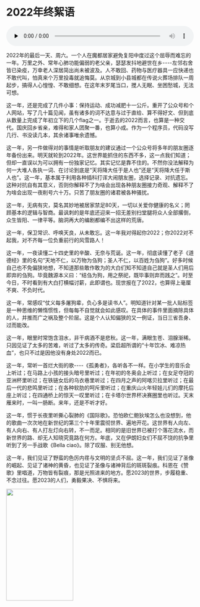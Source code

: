 # 2022年终絮语

<audio class="wp-audio-shortcode" id="audio-344-2" preload="none" style="width: 100%;" controls="controls"><source type="audio/mpeg" src="http://salty.vip/wp-content/uploads/2022/05/阿卡贝拉版《孤勇者》.mp3?_=2" /><http://salty.vip/wp-content/uploads/2022/05/阿卡贝拉版《孤勇者》.mp3></audio>

2022年的最后一天、周六。一个人在魔都居家避免复阳中度过这个屈辱而难忘的一年。万里之外、常年心肺功能偏弱的老父亲，瑟瑟发抖地避世在乡\----左邻右舍皆已染疫，万幸老人深居简出尚未被波及。人不敢回、药物与医疗器具一应快递也不敢代叫，怕真来个万里投毒就追悔莫。从京城到小县城都在传说火葬场排队一周起步，搞得人心惶惶、不敢细想。在这年末岁尾当口，搅人无眠、坐困愁城，无法可想。

这一年，还是完成了几件小事：保持运动、成功减肥十一公斤。重开了公众号和个人网站，写了几十篇见闻，虽有诸多的词不达意与过于直给、算不得好文、但到底从数量上完成了年初立下的几个flag之一。于逝去的2022而言，也算是一种交代。国庆回乡省亲，难得和家人团聚一番，也算小成。作为一个程序员，代码没写几行、书没读几本，其余诸事唯余遗憾。

这一年，另一件做得对的事情是听取朋友的建议通过一个公众号将多年的朋友圈逐年备份出来。明天就轮到2022年。这世界能抓住的东西不多，这一点我们知道；但却一直误以为可以拥有一份独家记忆。其实记忆是靠不住的。不然你没法解释为何一大堆人各执一词、在讨论到底是“天将降大任于是人也”还是“天将降大任于斯人也”。这一年，基本属于利用各种插科打诨大闹朋友圈，选择记录、对抗遗忘。这种对抗自有其意义，否则你解释不了为啥会出现各种朋友圈接力奇观、解释不了为啥会出现一夜削号六十万。只苦了朋友圈的诸君被各种骚扰。

这一年，无病有灾，莫名其妙地被居家禁足80天，一切以关爱你健康的名义；罔顾基本的逻辑与智商。最讽刺的是年底还迎来一招无差别扫堂腿将众人全部撂倒，众生皆阳、一律平等。脑洞再大的编剧都编不出这样的荒唐。

这一年，保卫常识、呼唤天良，从未敢忘。这一年我对得起你2022；你2022对不起我，对不齐每一位负重前行的风雪路人！

这一年，一夜读懂二十四史里的辛酸、无奈与荒诞。这一年，彻底读懂了老子《道德经》里的名句“天地不仁，以万物为刍狗；圣人不仁，以百姓为刍狗”。好多时候自己也不免偏狭地想，不知道那些敢作敢为的大白们知不知道自己就是圣人们用后即弃的刍狗。毕竟魏源本义曰：“结刍为狗，用之祭祀，既毕事则弃而践之”。时至今日，不时看到有大白打横幅讨薪，此即谓也。现世报在了2022，也算得上毫厘不爽、不负时代。

这一年，常感叹“仗义每多屠狗辈，负心多是读书人”。明知道针对某一批人贴标签是一种思维的懒惰惯性，但每每不自觉就会如此感叹。在具体的事件里面摘除具体的人，并推而广之祸及整个阶层。这是个人认知偏狭的又一例证，当日三省吾身、过而能改。

这一年，眼里时常饱含泪水，非干病酒不是悲秋。这一年，满眼生苍、泪腺渐稀。只因见证了太多的苦难，听过了太多的传奇。梁启超所谓的“十年饮冰、难凉热血”，也只不过是因他没有身处2022而已。

这一年，常听一首烂大街的歌\----《孤勇者》，各听各不一样。在小学生的音乐会上听过；在马路上小孩的接头暗号里听过；在年初的冬奥会上听过；在女足夺冠的亚洲杯里听过；在铁链女后的乌衣巷里听过；在四月之声的阿喀贝拉里听过；在最后一代的悲鸣里听过；在各种软肋的呵斥里听过；在重庆山火年轻娃儿们的摩托后座上听过；在四通桥上的惊天一叹里听过；在卡塔尔世界杯决赛圈里也听过。天末雁来时，一叫一肠断。来年，还是不听才好。

这一年，惯于长夜里听撕心裂肺的《国际歌》。恐怕欧仁鲍狄埃怎么也没想到，他的歌曲一次次地在新世纪的第三个十年里震彻世界、遍地开花。这世界有人向左、有人向右、有人打左灯向右转，不一而足。相同的是旧世界已被打个落花流水，而新世界的路、却无人知晓究竟路在何方。年底，又在伊朗妇女们不屈不饶的抗争里听到了另一手战歌《Bella ciao》。除了叹服、别无他想。

这一年，我们见证了野蛮的色厉内荏与文明的坚贞不屈。这一年，我们见证了圣像的崛起、见证了诸神的黄昏，也见证了圣像与诸神背后的斑斑裂痕。科恩在《赞歌》里唱道，万物皆有裂痕，那是光照进来的地方。愿2023的世界，步履稳重、不念过往。愿2023的人们，勇毅果决、不惧将来。

<img loading="lazy" decoding="async" src="https://i0.wp.com/salty.vip/wp-content/uploads/2022/12/winter_sh0_0004-249.png?resize=180%2C300" alt="" width="180" height="300" class="alignnone size-medium wp-image-345" srcset="https://i0.wp.com/salty.vip/wp-content/uploads/2022/12/winter_sh0_0004-249.png?resize=180%2C300 180w, https://i0.wp.com/salty.vip/wp-content/uploads/2022/12/winter_sh0_0004-249.png?resize=614%2C1024 614w, https://i0.wp.com/salty.vip/wp-content/uploads/2022/12/winter_sh0_0004-249.png?resize=162%2C270 162w, https://i0.wp.com/salty.vip/wp-content/uploads/2022/12/winter_sh0_0004-249.png?w=768 768w" sizes="(max-width: 180px) 100vw, 180px" data-recalc-dims="1" />
